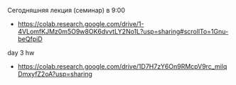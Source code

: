 Сегодняшняя лекция (семинар) в 9:00
- https://colab.research.google.com/drive/1-4VLomfKJMz0m5O9w8OK6dvvtLY2No1L?usp=sharing#scrollTo=1Gnu-beQfpiD

day 3 hw
- https://colab.research.google.com/drive/1D7H7zY6On9RMcpV9rc_milqDmxyfZ2oA?usp=sharing